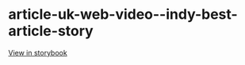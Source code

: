 # article-uk-web-video--indy-best-article-story

[View in storybook](https://raw.githack.com/Independent-Digital-News-and-Media-Ltd/indy-pwamp-sb/PR-2062-sb/index.html?path=/story/article-uk-web-video--indy-best-article-story)